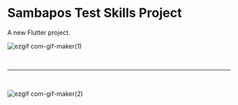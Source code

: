 # Sambapos Test Skills Project

A new Flutter project.

![ezgif com-gif-maker(1)](https://user-images.githubusercontent.com/81221395/127324152-b6c79e2e-376c-4d25-ab78-f981301cb54a.gif)


<br> <hr> <br>

![ezgif com-gif-maker(2)](https://user-images.githubusercontent.com/81221395/127324163-7b40df49-886e-4c88-b852-6b5aa6b74b70.gif)
